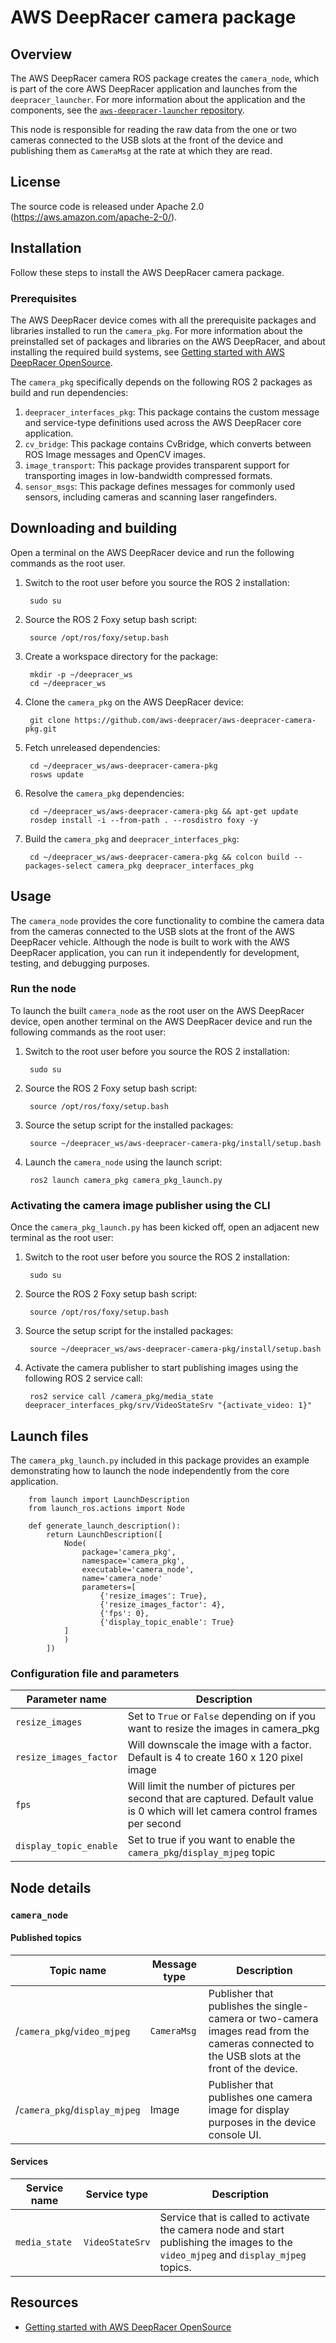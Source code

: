 # AWS DeepRacer camera package 

## Overview

The AWS DeepRacer camera ROS package creates the `camera_node`, which is part of the core AWS DeepRacer application and launches from the `deepracer_launcher`. For more information about the application and the components, see the [`aws-deepracer-launcher` repository](https://github.com/aws-deepracer/aws-deepracer-launcher).

This node is responsible for reading the raw data from the one or two cameras connected to the USB slots at the front of the device and publishing them as `CameraMsg` at the rate at which they are read.

## License

The source code is released under Apache 2.0 (https://aws.amazon.com/apache-2-0/).

## Installation

Follow these steps to install the AWS DeepRacer camera package.

### Prerequisites

The AWS DeepRacer device comes with all the prerequisite packages and libraries installed to run the `camera_pkg`. For more information about the preinstalled set of packages and libraries on the AWS DeepRacer, and about installing the required build systems, see [Getting started with AWS DeepRacer OpenSource](https://github.com/aws-deepracer/aws-deepracer-launcher/blob/main/getting-started.md).

The `camera_pkg` specifically depends on the following ROS 2 packages as build and run dependencies:

1. `deepracer_interfaces_pkg`: This package contains the custom message and service-type definitions used across the AWS DeepRacer core application.
2. `cv_bridge`: This package contains CvBridge, which converts between ROS Image messages and OpenCV images.
3. `image_transport`: This package provides transparent support for transporting images in low-bandwidth compressed formats.
4. `sensor_msgs`: This package defines messages for commonly used sensors, including cameras and scanning laser rangefinders.


## Downloading and building

Open a terminal on the AWS DeepRacer device and run the following commands as the root user.

1. Switch to the root user before you source the ROS 2 installation:

        sudo su

1. Source the ROS 2 Foxy setup bash script:

        source /opt/ros/foxy/setup.bash 

1. Create a workspace directory for the package:

        mkdir -p ~/deepracer_ws
        cd ~/deepracer_ws

1. Clone the `camera_pkg` on the AWS DeepRacer device:

        git clone https://github.com/aws-deepracer/aws-deepracer-camera-pkg.git

1. Fetch unreleased dependencies:

        cd ~/deepracer_ws/aws-deepracer-camera-pkg
        rosws update

1. Resolve the `camera_pkg` dependencies:

        cd ~/deepracer_ws/aws-deepracer-camera-pkg && apt-get update
        rosdep install -i --from-path . --rosdistro foxy -y

1. Build the `camera_pkg` and `deepracer_interfaces_pkg`:

        cd ~/deepracer_ws/aws-deepracer-camera-pkg && colcon build --packages-select camera_pkg deepracer_interfaces_pkg

## Usage

The `camera_node` provides the core functionality to combine the camera data from the cameras connected to the USB slots at the front of the AWS DeepRacer vehicle. Although the node is built to work with the AWS DeepRacer application, you can run it independently for development, testing, and debugging purposes.

### Run the node

To launch the built `camera_node` as the root user on the AWS DeepRacer device, open another terminal on the AWS DeepRacer device and run the following commands as the root user:

1. Switch to the root user before you source the ROS 2 installation:

        sudo su

1. Source the ROS 2 Foxy setup bash script:

        source /opt/ros/foxy/setup.bash 

1. Source the setup script for the installed packages:

        source ~/deepracer_ws/aws-deepracer-camera-pkg/install/setup.bash 

1. Launch the `camera_node` using the launch script:

        ros2 launch camera_pkg camera_pkg_launch.py

### Activating the camera image publisher using the CLI

Once the `camera_pkg_launch.py` has been kicked off, open an adjacent new terminal as the root user:

1. Switch to the root user before you source the ROS 2 installation:

        sudo su

1. Source the ROS 2 Foxy setup bash script:

        source /opt/ros/foxy/setup.bash

1. Source the setup script for the installed packages:

        source ~/deepracer_ws/aws-deepracer-camera-pkg/install/setup.bash 

1. Activate the camera publisher to start publishing images using the following ROS 2 service call:

        ros2 service call /camera_pkg/media_state deepracer_interfaces_pkg/srv/VideoStateSrv "{activate_video: 1}"


## Launch files

The `camera_pkg_launch.py` included in this package provides an example demonstrating how to launch the node independently from the core application.

        from launch import LaunchDescription
        from launch_ros.actions import Node

        def generate_launch_description():
            return LaunchDescription([
                Node(
                    package='camera_pkg',
                    namespace='camera_pkg',
                    executable='camera_node',
                    name='camera_node'
                    parameters=[
                        {'resize_images': True},
                        {'resize_images_factor': 4},
                        {'fps': 0},
                        {'display_topic_enable': True}
                ]
                )
            ])


### Configuration file and parameters

| Parameter name   | Description  |
| ---------------- |  ----------- |
| `resize_images` | Set to `True` or `False` depending on if you want to resize the images in camera_pkg |
| `resize_images_factor` | Will downscale the image with a factor. Default is 4 to create 160 x 120 pixel image |
| `fps` | Will limit the number of pictures per second that are captured. Default value is 0 which will let camera control frames per second | 
| `display_topic_enable` | Set to true if you want to enable the `camera_pkg`/`display_mjpeg` topic |


## Node details

### `camera_node`

#### Published topics

| Topic name | Message type | Description |
| ---------- | ------------ | ----------- |
| /`camera_pkg`/`video_mjpeg` | `CameraMsg` | Publisher that publishes the single-camera or two-camera images read from the cameras connected to the USB slots at the front of the device. |
| /`camera_pkg`/`display_mjpeg` | Image | Publisher that publishes one camera image for display purposes in the device console UI.|

#### Services

| Service name | Service type | Description |
| ---------- | ------------ | ----------- |
| `media_state` | `VideoStateSrv` | Service that is called to activate the camera node and start publishing the images to the `video_mjpeg` and `display_mjpeg` topics. |

## Resources

* [Getting started with AWS DeepRacer OpenSource](https://github.com/aws-deepracer/aws-deepracer-launcher/blob/main/getting-started.md)
